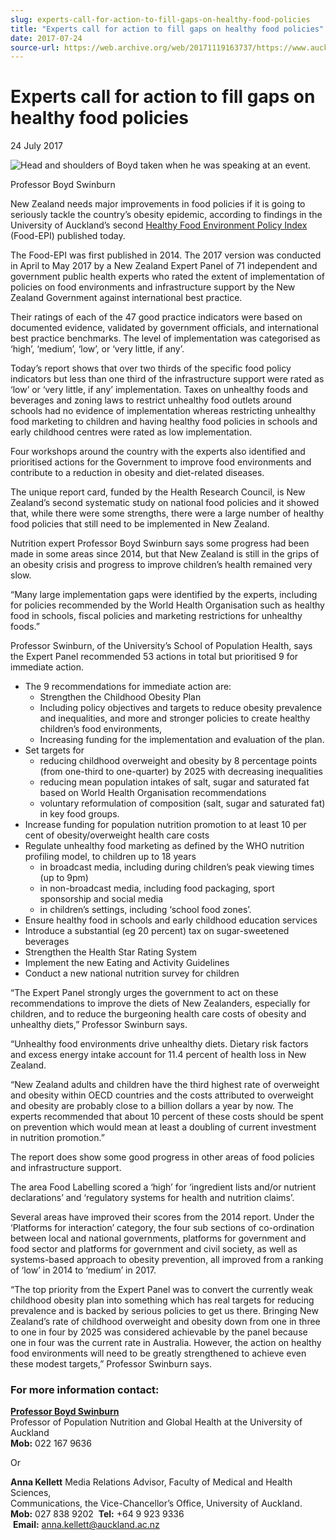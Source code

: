 ```yaml
---
slug: experts-call-for-action-to-fill-gaps-on-healthy-food-policies
title: "Experts call for action to fill gaps on healthy food policies"
date: 2017-07-24
source-url: https://web.archive.org/web/20171119163737/https://www.auckland.ac.nz/en/about/news-events-and-notices/news/news-2017/07/experts-call-for-action-to-fill-gaps-on-healthy-food-policies.html
---
```

Experts call for action to fill gaps on healthy food policies
=============================================================

24 July 2017

![Head and shoulders of Boyd taken when he was speaking at an event. ](https://www.auckland.ac.nz/en/about/news-events-and-notices/news/news-2017/07/experts-call-for-action-to-fill-gaps-on-healthy-food-policies/_jcr_content/par/textimage/image.img.jpg/1500846390189.jpg "boyd-swinburn-1280")

Professor Boyd Swinburn

New Zealand needs major improvements in food policies if it is going to seriously tackle the country’s obesity epidemic, according to findings in the University of Auckland’s second [Healthy Food Environment Policy Index](https://sites.google.com/aucklanduni.ac.nz/informas/food-epi-nz-2017) (Food-EPI) published today.

The Food-EPI was first published in 2014. The 2017 version was conducted in April to May 2017 by a New Zealand Expert Panel of 71 independent and government public health experts who rated the extent of implementation of policies on food environments and infrastructure support by the New Zealand Government against international best practice.

Their ratings of each of the 47 good practice indicators were based on documented evidence, validated by government officials, and international best practice benchmarks. The level of implementation was categorised as ‘high’, ‘medium’, ‘low’, or ‘very little, if any’.

Today’s report shows that over two thirds of the specific food policy indicators but less than one third of the infrastructure support were rated as ‘low’ or ‘very little, if any’ implementation. Taxes on unhealthy foods and beverages and zoning laws to restrict unhealthy food outlets around schools had no evidence of implementation whereas restricting unhealthy food marketing to children and having healthy food policies in schools and early childhood centres were rated as low implementation.

Four workshops around the country with the experts also identified and prioritised actions for the Government to improve food environments and contribute to a reduction in obesity and diet-related diseases.

The unique report card, funded by the Health Research Council, is New Zealand’s second systematic study on national food policies and it showed that, while there were some strengths, there were a large number of healthy food policies that still need to be implemented in New Zealand.

Nutrition expert Professor Boyd Swinburn says some progress had been made in some areas since 2014, but that New Zealand is still in the grips of an obesity crisis and progress to improve children’s health remained very slow.

“Many large implementation gaps were identified by the experts, including for policies recommended by the World Health Organisation such as healthy food in schools, fiscal policies and marketing restrictions for unhealthy foods.”

Professor Swinburn, of the University’s School of Population Health, says the Expert Panel recommended 53 actions in total but prioritised 9 for immediate action.

*   The 9 recommendations for immediate action are:
    *   Strengthen the Childhood Obesity Plan
    *   Including policy objectives and targets to reduce obesity prevalence and inequalities, and more and stronger policies to create healthy children’s food environments,
    *   Increasing funding for the implementation and evaluation of the plan.
*   Set targets for
    *   reducing childhood overweight and obesity by 8 percentage points (from one-third to one-quarter) by 2025 with decreasing inequalities
    *   reducing mean population intakes of salt, sugar and saturated fat based on World Health Organisation recommendations
    *   voluntary reformulation of composition (salt, sugar and saturated fat) in key food groups.
*   Increase funding for population nutrition promotion to at least 10 per cent of obesity/overweight health care costs
*   Regulate unhealthy food marketing as defined by the WHO nutrition profiling model, to children up to 18 years
    *   in broadcast media, including during children’s peak viewing times (up to 9pm)
    *   in non-broadcast media, including food packaging, sport sponsorship and social media
    *   in children’s settings, including ‘school food zones’.
*   Ensure healthy food in schools and early childhood education services
*   Introduce a substantial (eg 20 percent) tax on sugar-sweetened beverages
*   Strengthen the Health Star Rating System
*   Implement the new Eating and Activity Guidelines
*   Conduct a new national nutrition survey for children

“The Expert Panel strongly urges the government to act on these recommendations to improve the diets of New Zealanders, especially for children, and to reduce the burgeoning health care costs of obesity and unhealthy diets,” Professor Swinburn says.  
  
“Unhealthy food environments drive unhealthy diets. Dietary risk factors and excess energy intake account for 11.4 percent of health loss in New Zealand.  
  
“New Zealand adults and children have the third highest rate of overweight and obesity within OECD countries and the costs attributed to overweight and obesity are probably close to a billion dollars a year by now. The experts recommended that about 10 percent of these costs should be spent on prevention which would mean at least a doubling of current investment in nutrition promotion.”  
  
The report does show some good progress in other areas of food policies and infrastructure support.  
  
The area Food Labelling scored a ‘high’ for ‘ingredient lists and/or nutrient declarations’ and ‘regulatory systems for health and nutrition claims’.  
  
Several areas have improved their scores from the 2014 report. Under the ‘Platforms for interaction’ category, the four sub sections of co-ordination between local and national governments, platforms for government and food sector and platforms for government and civil society, as well as systems-based approach to obesity prevention, all improved from a ranking of ‘low’ in 2014 to ‘medium’ in 2017.  
  
“The top priority from the Expert Panel was to convert the currently weak childhood obesity plan into something which has real targets for reducing prevalence and is backed by serious policies to get us there. Bringing New Zealand’s rate of childhood overweight and obesity down from one in three to one in four by 2025 was considered achievable by the panel because one in four was the current rate in Australia. However, the action on healthy food environments will need to be greatly strengthened to achieve even these modest targets,” Professor Swinburn says.  
  
  

### For more information contact:

[**Professor Boyd Swinburn**](https://unidirectory.auckland.ac.nz/people/profile/boyd-swinburn)  
Professor of Population Nutrition and Global Health at the University of Auckland  
**Mob:** 022 167 9636

  
Or  
  
**Anna Kellett** Media Relations Advisor, Faculty of Medical and Health Sciences,  
Communications, the Vice-Chancellor’s Office, University of Auckland.  
**Mob:** 027 838 9202  **Tel:** +64 9 923 9336  **Email:** [anna.kellett@auckland.ac.nz](mailto:anna.kellett@auckland.ac.nz)